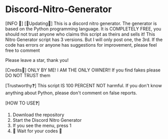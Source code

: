 # Discord-Nitro-Generator

[INFO 💭]  [🔴Updating🔴]
This is a discord nitro generator. 
The generator is based on the Python programming language.
It is COMPLETELY FREE, you should not trust anyone who claims this script as theirs and sells it!
This Nitro Generator script has 3 versions. But I will only post one, the 3rd.
If the code has errors or anyone has suggestions for improvement, please feel free to comment

Please leave a star, thank you!

[Credits👑]
ONLY BY ME! I AM THE ONLY OWNER!!
If you find fakes please DO NOT TRUST them

[Trustworthy❓]
This script IS 100 PERCENT NOT harmful. If you don't know anything about Python, please don't comment on false reports.

[HOW TO USE❓]
1. Download the repository
2. Start the Discord Nitro Generator
3. If you see the menu, press 1
4. 👑 Wait for your codes 👑
